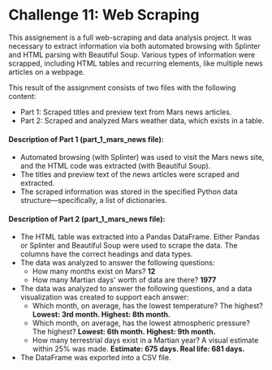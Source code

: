 # Challenge 11: Web Scraping

This assignement is a full web-scraping and data analysis project. It was necessary to extract information via both automated browsing with Splinter and HTML parsing with Beautiful Soup. Various types of information were scrapped, including HTML tables and recurring elements, like multiple news articles on a webpage.

This result of the assignment consists of two files with the following content:

* Part 1: Scraped titles and preview text from Mars news articles.
* Part 2: Scraped and analyzed Mars weather data, which exists in a table.

#### Description of Part 1 (part_1_mars_news file):

* Automated browsing (with Splinter) was used to visit the Mars news site, and the HTML code was extracted (with Beautiful Soup).
* The titles and preview text of the news articles were scraped and extracted.
* The scraped information was stored in the specified Python data structure—specifically, a list of dictionaries.

#### Description of Part 2 (part_1_mars_news file):

* The HTML table was extracted into a Pandas DataFrame. Either Pandas or Splinter and Beautiful Soup were used to scrape the data. The columns have the correct headings and data types.
* The data was analyzed to answer the following questions:
  * How many months exist on Mars? **12**
  * How many Martian days' worth of data are there? **1977**
* The data was analyzed to answer the following questions, and a data visualization was created to support each answer:
  * Which month, on average, has the lowest temperature? The highest? **Lowest: 3rd month. Highest: 8th month.**
  * Which month, on average, has the lowest atmospheric pressure? The highest? **Lowest: 6th month. Highest: 9th month.**
  * How many terrestrial days exist in a Martian year? A visual estimate within 25% was made. **Estimate: 675 days. Real life: 681 days.**
* The DataFrame was exported into a CSV file.
